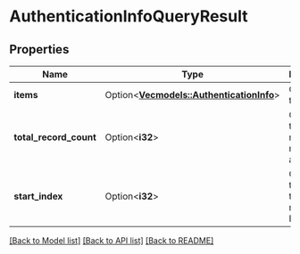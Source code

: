 # AuthenticationInfoQueryResult

## Properties

Name | Type | Description | Notes
------------ | ------------- | ------------- | -------------
**items** | Option<[**Vec<models::AuthenticationInfo>**](AuthenticationInfo.md)> | Gets or sets the items. | [optional]
**total_record_count** | Option<**i32**> | Gets or sets the total number of records available. | [optional]
**start_index** | Option<**i32**> | Gets or sets the index of the first record in Items. | [optional]

[[Back to Model list]](../README.md#documentation-for-models) [[Back to API list]](../README.md#documentation-for-api-endpoints) [[Back to README]](../README.md)


